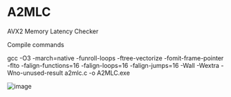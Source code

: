 # A2MLC
AVX2 Memory Latency Checker

Compile commands

gcc -O3 -march=native -funroll-loops -ftree-vectorize -fomit-frame-pointer -flto -falign-functions=16 -falign-loops=16 -falign-jumps=16 -Wall -Wextra -Wno-unused-result a2mlc.c -o A2MLC.exe

![image](https://github.com/user-attachments/assets/d673b143-022c-46a5-98ad-bac9d60a9fc4)
